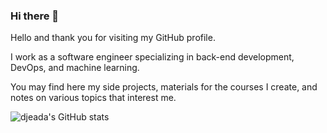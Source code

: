 ### Hi there 👋

<!--
**djeada/djeada** is a ✨ _special_ ✨ repository because its `README.md` (this file) appears on your GitHub profile.

Here are some ideas to get you started:

- 🔭 I’m currently working on ...
- 🌱 I’m currently learning ...
- 👯 I’m looking to collaborate on ...
- 🤔 I’m looking for help with ...
- 💬 Ask me about ...
- 📫 How to reach me: ...
- 😄 Pronouns: ...
- ⚡ Fun fact: ...
-->

Hello and thank you for visiting my GitHub profile.

I work as a software engineer specializing in back-end development, DevOps, and machine learning.

You may find here my side projects, materials for the courses I create, and notes on various topics that interest me.

![djeada's GitHub
stats](https://github-readme-stats.vercel.app/api?username=djeada&show_icons=true&theme=outrun)
